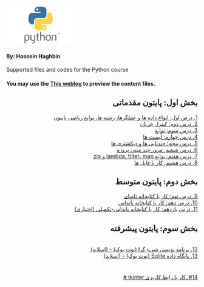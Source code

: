 <img src="images/Python-logo.png" alt="Diffrent perspective of objects." width="180" height="100" >

#### By: Hossein Haghbin

Supported files and codes for the Python course

#### You may use the [This weblog](https://haghbinh.github.io/Python-Course/) to preview the content files.
<h2 style="text-align: justify; direction:rtl">   
بخش اول: پایتون مقدماتی
</h2>

<div dir=rtl>
<a href="https://github.com/haghbinh/Python-Course/blob/master/Note%20Books/sec1_basic%20data%20types%20and%20operators.ipynb" target="_blank">
  1. درس اول: انواع داده ها و عملگرها، رشته ها، توابع ریاضی پایتون 
</a> <br>
<div dir=rtl>
<a href="https://github.com/haghbinh/Python-Course/blob/master/Note%20Books/sec2_Control%20flow.ipynb" target="_blank">
  2. درس دوم: کنترل جریان 
</a> <br> 
<div dir=rtl>
<a href="https://github.com/haghbinh/Python-Course/blob/master/Note%20Books/sec3_functions.ipynb" target="_blank">
  3. درس سوم: توابع 
</a> <br> 
<div dir=rtl>
<a href="https://github.com/haghbinh/Python-Course/blob/master/Note%20Books/sec4_lists.ipynb" target="_blank">
  4. درس چهارم: لیست ها 
</a> <br> 
<div dir=rtl>
<a href="https://github.com/haghbinh/Python-Course/blob/master/Note%20Books/sec5_tuples%20and%20dictionaries.ipynb" target="_blank">
  5. درس پنجم: چندتایی ها و دیکشنری ها 
</a> <br> 
<a href="https://github.com/haghbinh/Python-Course/blob/master/Note%20Books/sec6_projects%20review.ipynb" target="_blank">
6. درس  ششم: مرور چند مینی پروژه 
</a> <br> 
<a href="https://github.com/haghbinh/Python-Course/blob/master/Note%20Books/sec7_lambda_filter_map_zip.ipynb" target="_blank">
7. درس  هفتم: توابع lambda، filter، map و zip  
</a> <br> 
<a href="https://github.com/haghbinh/Python-Course/blob/master/Note%20Books/sec8_files.ipynb" target="_blank">
8. درس  هشتم: کار با فایل ها 
</a> <br>

<h2 style="text-align: justify; direction:rtl">   
بخش دوم: پایتون متوسط
</h2>

<a href="https://github.com/haghbinh/Python-Course/blob/master/Note%20Books/sec9_NumPy.ipynb" target="_blank">
9. درس  نهم: کار با کتابخانه نامپای 
</a> <br>

<a href="https://github.com/haghbinh/Python-Course/blob/master/Note%20Books/sec10_Pandas.ipynb" target="_blank">
10. درس  دهم: کار با کتابخانه پانداس 
</a> <br>

<a href="https://github.com/haghbinh/Python-Course/blob/master/Note%20Books/sec11_Pandas_Merge_Join_Concatenate.ipynb" target="_blank">
11. درس  یازدهم: کار با کتابخانه پانداس-تکمیلی (اختیاری) 
</a> <br>
  
<h2 style="text-align: justify; direction:rtl">   
بخش سوم: پایتون پیشرفته
</h2>

<br>
<a href="https://github.com/haghbinh/Python-Course/blob/master/Note%20Books/sec12_OOP.ipynb" target="_blank">
12. برنامه نویسی شیء گرا (نوت بوک) -
</a> 
<a href="https://github.com/haghbinh/Python-Course/blob/master/slides/OOP.pdf" target="_blank">
(اسلاید) 
</a>
<br>
<a href="https://github.com/haghbinh/Python-Course/blob/master/Note%20Books/sec13_DB.ipynb" target="_blank">
13. پایگاه داده Sqlite (نوت بوک) -
</a> 
<a href="https://github.com/haghbinh/Python-Course/blob/master/slides/DB.pdf" target="_blank">
(اسلاید) 
</a>
<br>

# <a href="https://github.com/haghbinh/Python-Course/blob/master/Note%20Books/sec14_TKinter.ipynb" target="_blank">
#14. کار با رابط کاربری tkinter 
#</a> <br>

